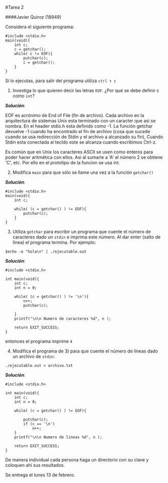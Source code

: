 #Tarea 2

####Javier Quiroz (18949)

Considera el siguiente programa:

```
#include <stdio.h>
main(void){
    int c;
    c = getchar();
    while( c != EOF){
        putchar(c);
        c = getchar();   
    } 
}
```

Si lo ejecutas, para salir del programa utiliza `ctrl + c`

1) Investiga lo que quieren decir las letras `EOF`. ¿Por qué se debe definir c como `int`?


***Solución***:

EOF es acrónimo de End of File (fin de archivo). Cada archivo en la arquitectura de sistemas Unix esta terminado con un caracter que asi se nombra. En el header stdio.h esta definido como -1. La función getchar devuelve -1 cuando ha encontrado el fin de archivo (cosa que sucede cuando se usa redirección de Stdin y el archivo a alcanzado su fin), Cuando Stdin esta conectada al tecldo este se alcanza cuando escribimos Ctrl-z.

Es común que en Unix los caracteres ASCII se usen como enteros para poder hacer aritmética con ellos. Asi al sumarle a 'A' el número 2 se obtiene 'C', etc. Por ello en el prototipo de la funcion se usa int.

2) Modifica `main` para que sólo se llame una vez a la función `getchar()`

***Solución***:
```
#include <stdio.h>
main(void){
    int c;
    
    while( (c = getchar() ) != EOF){
        putchar(c);
    } 
}
```

3) Utiliza `getchar` para escribir un programa que cuente el número de caracteres dado un `stdin` e imprima este número. Al dar enter (salto de línea) el programa termina. Por ejemplo:

```
$echo -e "hola\n" | ./ejecutable.out
```

***Solución***:
```
#include <stdio.h>

int main(void){
    int c;
    int n = 0;

    while( (c = getchar() ) != '\n'){
        n++;
        putchar(c);

    }
    printf("\n\n Numero de caracteres %d", n );

    return EXIT_SUCCESS;
}
```


entonces el programa imprime `4`

4) Modifica el programa de 3) para que cuente el número de líneas dado un archivo de `stdin`:

```
./ejecutable.out < archivo.txt
```
***Solución***:
```
#include <stdio.h>

int main(void){
    int c;
    int n = 0;

    while( (c = getchar() ) != EOF){

        putchar(c);
        if (c == '\n')
        	n++;
    }
    printf("\n\n Numero de lineas %d", n );

    return EXIT_SUCCESS;
}
```

De manera individual cada persona haga un directorio con su clave y coloquen ahí sus resultados.

Se entrega el lunes 13 de febrero.

